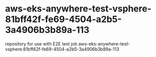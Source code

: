 # aws-eks-anywhere-test-vsphere-81bff42f-fe69-4504-a2b5-3a4906b3b89a-113
repository for use with E2E test job aws-eks-anywhere-test-vsphere:81bff42f-fe69-4504-a2b5-3a4906b3b89a-113
